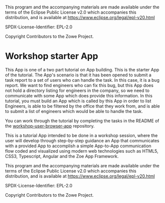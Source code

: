 This program and the accompanying materials are
made available under the terms of the Eclipse Public License v2.0 which accompanies
this distribution, and is available at https://www.eclipse.org/legal/epl-v20.html

SPDX-License-Identifier: EPL-2.0

Copyright Contributors to the Zowe Project.
# Workshop starter App

This App is one of a two part tutorial on App building.
This is the starter App of the tutorial.
The App's scenario is that it has been opened to submit a task report to a set of users who can handle the task.
In this case, it is a bug report. We want to find engineers who can fix this bug, but this App does not hold a directory listing for engineers in the company, so we need to communicate with some App which does provide this information.
In this tutorial, you must build an App which is called by this App in order to list Engineers, is able to be filtered by the office that they work from, and is able to submit a list of engineers which would be able to handle the task.

You can work through the tutorial by completing the tasks in the README of the [workshop-user-browser-app](https://github.com/gizafoundation/workshop-user-browser-app) repository.

This is a tutorial App intended to be done in a workshop session, where the user will develop through step-by-step guidance an App that communicates with a provided App to accomplish a simple App-to-App communication flow coded and visualized using modern web technologies such as HTML5, CSS3, Typescript, Angular and the Zoe App Framework.



This program and the accompanying materials are
made available under the terms of the Eclipse Public License v2.0 which accompanies
this distribution, and is available at https://www.eclipse.org/legal/epl-v20.html

SPDX-License-Identifier: EPL-2.0

Copyright Contributors to the Zowe Project.
